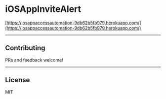 # iOSAppInviteAlert

[https://iosappaccessautomation-9db62b5fb979.herokuapp.com/](https://iosappaccessautomation-9db62b5fb979.herokuapp.com/)

---

## Contributing
PRs and feedback welcome!

---

## License
MIT